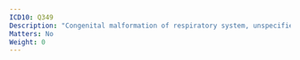 ```yaml
---
ICD10: Q349
Description: "Congenital malformation of respiratory system, unspecified"
Matters: No
Weight: 0
---
```

